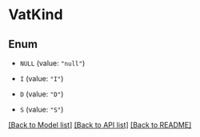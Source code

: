 # VatKind

## Enum


* `NULL` (value: `"null"`)

* `I` (value: `"I"`)

* `D` (value: `"D"`)

* `S` (value: `"S"`)


[[Back to Model list]](../README.md#documentation-for-models) [[Back to API list]](../README.md#documentation-for-api-endpoints) [[Back to README]](../README.md)



